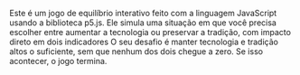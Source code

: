 Este é um jogo de equilíbrio interativo feito com a linguagem JavaScript usando a biblioteca p5.js. Ele simula uma situação em que você precisa escolher entre aumentar a tecnologia ou preservar a tradição, com impacto direto em dois indicadores
O seu desafio é manter tecnologia e tradição altos o suficiente, sem que nenhum dos dois chegue a zero. Se isso acontecer, o jogo termina.
